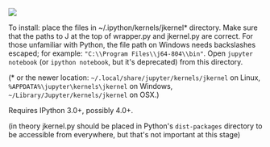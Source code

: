 ![](http://i.imgur.com/wL5ZTfu.png)

To install: place the files in ~/.ipython/kernels/jkernel* directory. Make sure that the paths to J at the top of wrapper.py and jkernel.py are correct. For those unfamiliar with Python, the file path on Windows needs backslashes escaped; for example: `"C:\\Program Files\\j64-804\\bin"`. Open `jupyter notebook` (or `ipython notebook`, but it's deprecated) from this directory.

(* or the newer location: `~/.local/share/jupyter/kernels/jkernel` on Linux, `%APPDATA%\jupyter\kernels\jkernel` on Windows, `~/Library/Jupyter/kernels/jkernel` on OSX.)

Requires IPython 3.0+, possibly 4.0+.

(in theory jkernel.py should be placed in Python's `dist-packages` directory to be accessible from everywhere, but that's not important at this stage)
